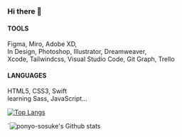 ### Hi there 👋

<!--
**ponyo-sosuke/ponyo-sosuke** is a ✨ _special_ ✨ repository because its `README.md` (this file) appears on your GitHub profile.

Here are some ideas to get you started:

- 🔭 I’m currently working on UI UX design
- 🌱 I’m currently learning development (front-end)
- 👯 I’m looking to collaborate on ...
- 🤔 I’m looking for help with ...
- 💬 Ask me about ...
- 📫 How to reach me: ...
- 😄 Pronouns: ... wellness
- ⚡ Fun fact: ... 
-->

#### TOOLS
Figma, Miro, Adobe XD, <br>In Design, Photoshop, Illustrator, Dreamweaver, <br>Xcode, Tailwindcss, Visual Studio Code, Git Graph, Trello<br>

#### LANGUAGES
HTML5, CSS3, Swift<br>
learning Sass, JavaScript...

[![Top Langs](https://github-readme-stats.vercel.app/api/top-langs/?username=ponyo-sosuke&layout=compact&theme=yeblu)](https://github.com/ponyo-sosuke)

<!-- [![Carte ReadMe](https://github-readme-stats.vercel.app/api/pin/?username=ponyo-sosuke&theme=yeblu)](https://github.com/ponyo-sosuke/) -->
`![ponyo-sosuke's Github stats](https://github-readme-stats.vercel.app/api?username=ponyo-sosuke&show_icons=true&theme=yeblu)

